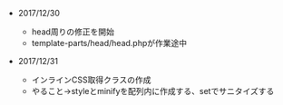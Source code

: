 - 2017/12/30
  - head周りの修正を開始
  - template-parts/head/head.phpが作業途中

- 2017/12/31
  - インラインCSS取得クラスの作成
  - やること→styleとminifyを配列内に作成する、setでサニタイズする
